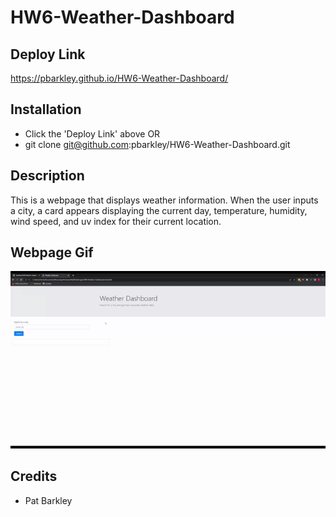 # HW6-Weather-Dashboard

## Deploy Link

https://pbarkley.github.io/HW6-Weather-Dashboard/

## Installation

- Click the 'Deploy Link' above
            OR
- git clone git@github.com:pbarkley/HW6-Weather-Dashboard.git

## Description

This is a webpage that displays weather information. When the user inputs a city, a card appears displaying the current day, temperature, humidity, wind speed, and uv index for their current location. 

## Webpage Gif

![Webpage Functionality](./assets/images/weatherdashboard.gif)

## Credits

- Pat Barkley